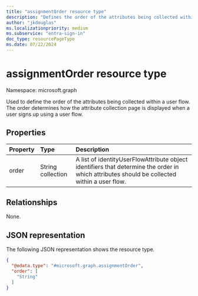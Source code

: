 ```yaml
---
title: "assignmentOrder resource type"
description: "Defines the order of the attributes being collected within a user flow."
author: "jkdouglas"
ms.localizationpriority: medium
ms.subservice: "entra-sign-in"
doc_type: resourcePageType
ms.date: 07/22/2024
---
```


# assignmentOrder resource type

Namespace: microsoft.graph

Used to define the order of the attributes being collected within a user flow. The order determines how the attribute collection page is displayed when a user signs up using a user flow.

## Properties

|Property|Type|Description|
|:---|:---|:---|
|order|String collection|A list of identityUserFlowAttribute object identifiers that determine the order in which attributes should be collected within a user flow.|

## Relationships

None.

## JSON representation

The following JSON representation shows the resource type.
<!-- {
  "blockType": "resource",
  "@odata.type": "microsoft.graph.assignmentOrder"
}
-->

``` json
{
  "@odata.type": "#microsoft.graph.assignmentOrder",
  "order": [
    "String"
  ]
}
```
